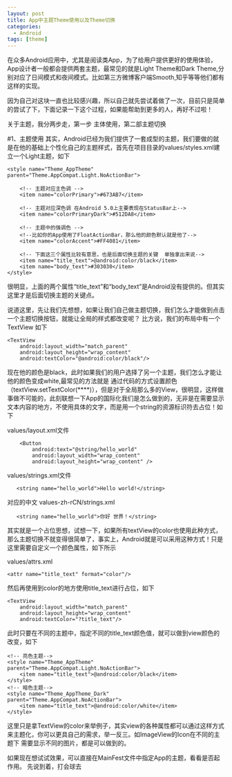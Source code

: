 ```yaml
---
layout: post
title: App中主题Theme使用以及Theme切换
categories:
  - Android
tags: [theme]
---
```

在众多Android应用中，尤其是阅读类App，为了给用户提供更好的使用体验，App设计者一般都会提供两套主题，最常见的就是Light Theme和Dark Theme,分别对应了日间模式和夜间模式。比如第三方微博客户端Smooth,知乎等等他们都有这样的实现。


因为自己对这块一直也比较感兴趣，所以自己就先尝试着做了一次，目前只是简单的尝试了下，下面记录一下这个过程，如果能帮助到更多的人，再好不过啦！


关于主题，我分两步走，第一步 主体使用，第二部主题切换


#1、主题使用
其实，Android已经为我们提供了一套成型的主题，我们要做的就是在他的基础上个性化自己的主题样式，首先在项目目录的values/styles.xml建立一个Light主题，如下

    <style name="Theme_AppTheme" parent="Theme.AppCompat.Light.NoActionBar">
        
        <!-- 主题对应主色调 -->
        <item name="colorPrimary">#673AB7</item>
        
        <!-- 主题对应深色调 在Android 5.0上主要表现在StatusBar上-->
        <item name="colorPrimaryDark">#512DA8</item>

        <!-- 主题中的强调色 -->
        <!--比如你的App使用了FloatActionBar，那么他的颜色默认就是他了-->
        <item name="colorAccent">#FF4081</item>

        <!-- 下面这三个属性比较有意思，也是后面切换主题的关键  单独拿出来说-->
        <item name="title_text">@android:color/black</item>
        <item name="body_text">#303030</item>
    </style>


很明显，上面的两个属性“title_text”和“body_text”是Android没有提供的。但其实这里才是后面切换主题的关键点。


说道这里，先让我们先想想，如果让我们自己做主题切换，我们怎么才能做到点击一个主题切换按钮，就能让全局的样式都改变呢？
比方说，我们的布局中有一个TextView 如下

    <TextView
        android:layout_width="match_parent"
        android:layout_height="wrap_content"
        android:textColor="@android:color/black"/>

现在他的颜色是black，此时如果我们的用户选择了另一个主题，我们怎么才能让他的颜色变成white,最常见的方法就是 通过代码的方式设置颜色（textView.setTextColor(****)），但是对于全局那么多的View，很明显，这样做事做不可能的，此刻联想一下App的国际化我们是怎么做到的，无非是在需要显示文本内容的地方，不使用具体的文字，而是用一个string的资源标识符去占位！如下

values/layout.xml文件

        <Button
            android:text="@string/hello_world"
            android:layout_width="wrap_content"
            android:layout_height="wrap_content" />

values/strings.xml文件

       <string name="hello_world">Hello world!</string>

对应的中文
values-zh-rCN/strings.xml

       <string name="hello_world">你好 世界！</string>

其实就是一个占位思想，试想一下，如果所有textView的color也使用此种方式，那么主题切换不就变得很简单了，事实上，Android就是可以采用这种方式！只是这里需要自定义一个颜色属性，如下所示

values/attrs.xml

    <attr name="title_text" format="color"/>

然后再使用到color的地方使用title_text进行占位，如下

    <TextView
        android:layout_width="match_parent"
        android:layout_height="wrap_content"
        android:textColor="?title_text"/>

此时只要在不同的主题中，指定不同的title_text颜色值，就可以做到view颜色的改变，如下
    
    <!-- 亮色主题-->
    <style name="Theme_AppTheme" parent="Theme.AppCompat.Light.NoActionBar">
        <item name="title_text">@android:color/black</item>
    </style>
    <!-- 暗色主题-->
    <style name="Theme_AppTheme_Dark" parent="Theme.AppCompat.NoActionBar">
        <item name="title_text">@android:color/white</item>
    </style>

这里只是拿TextView的color来举例子，其实view的各种属性都可以通过这样方式来主题化，你可以更具自己的需求，举一反三。如ImageView的Icon在不同的主题下 需要显示不同的图片，都是可以做到的。


如果现在想试试效果，可以直接在MainFest文件中指定App的主题，看看是否起作用。
先说到着，打会球去

